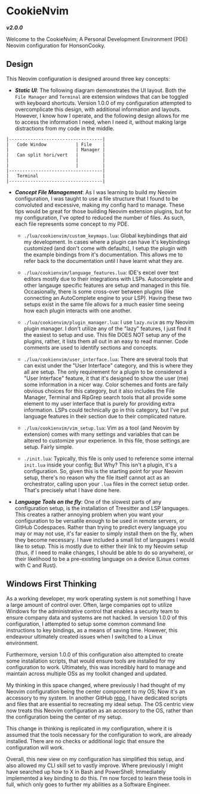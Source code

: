 # CookieNvim

**_v2.0.0_**

Welcome to the CookieNvim; A Personal Development Environment (PDE) Neovim configuration for HonsonCooky.

## Design

This Neovim configuration is designed around three key concepts:

- **_Static UI_**: The following diagram demonstrates the UI layout. Both the `File Manager` and `Terminal` are
  extension windows that can be toggled with keyboard shortcuts. Version 1.0.0 of my configuration attempted to
  overcomplicate this design, with additional information and layouts. However, I know how I operate, and the following
  design allows for me to access the information I need, when I need it, without making large distractions from my code
  in the middle.

```
|-----------------------------------|
|   Code Window           | File    |
|                         | Manager |
|   Can split hori/vert   |         |
|                         |         |
|                         |         |
|-----------------------------------|
|   Terminal                        |
|-----------------------------------|
```

- **_Concept File Management_**: As I was learning to build my Neovim configuration, I was taught to use a file
  structure that I found to be convoluted and excessive, making my config hard to manage. These tips would be great for
  those building Neovim extension plugins, but for my configuration, I've opted to reduced the number of files. As such,
  each file represents some concept to my PDE.

  - `./lua/cookienvim/custom_keymaps.lua`: Global keybindings that aid my development. In cases where a plugin can
    have it's keybindings customized (and don't come with defaults), I setup the plugin with the example bindings from
    it's documentation. This allows me to refer back to the documentation until I have learnt what they are.

  - `./lua/cookienvim/language_features.lua`: IDE's excel over text editors mostly due to their integrations with
    LSPs. Autocomplete and other langauge specific features are setup and managed in this file. Occasionally, there is
    some cross-over between plugins (like connecting an AutoComplete engine to your LSP). Having these two setups
    exist in the same file allows for a much easier time seeing how each plugin interacts with one another.

  - `./lua/cookienvim/plugin_manager.lua`: I use `lazy.nvim` as my Neovim plugin manager. I don't utilize any of the
    "lazy" features, I just find it the easiest to setup and use. This file DOES NOT setup any of the plugins, rather,
    it lists them all out in an easy to read manner. Code comments are used to identify sections and concepts.

  - `./lua/cookienvim/user_interface.lua`: There are several tools that can exist under the "User Interface" category,
    and this is where they all are setup. The only requirement for a plugin to be considered a "User Interface"
    feature, it that it's designed to show the user (me) some information in a nicer way. Color schemes and fonts are
    faily obvious choices for this category, but it also includes the File Manager, Terminal and RipGrep search tools
    that all provide some element to my user interface that is purely for providing extra information. LSPs could
    technically go in this category, but I've put language features in their section due to their complicated nature.

  - `./lua/cookienvim/vim_setup.lua`: Vim as a tool (and Neovim by extension) comes with many settings and variables
    that can be altered to customize your experience. In this file, those settings are setup. Fairly simple.

  - `./init.lua`: Typically, this file is only used to reference some internal `init.lua` inside your config; But Why?
    This isn't a plugin, it's a configuration. So, given this is the starting point for your Neovim setup, there's no
    reason why the file itself cannot act as an orchestrator, calling upon your `.lua` files in the correct setup
    order. That's precisely what I have done here.

- **_Language Tools on the fly_**: One of the slowest parts of any configuration setup, is the installation of
  Treesitter and LSP languages. This creates a rather annoying problem when you want your configuration to be versatile
  enough to be used in remote servers, or GitHub Codespaces. Rather than trying to predict every language you may or may
  not use, it's far easier to simply install them on the fly, when they become necessary. I have included a small list
  of languages I would like to setup. This is mostly due to either their link to my Neovim setup (thus, if I need to
  make changes, I should be able to do so anywhere), or their likelihood to be a pre-existing language on a device
  (Linux comes with C and Rust).

## Windows First Thinking

As a working developer, my work operating system is not something I have a large amount of control over. Often, large
companies opt to utilize Windows for the administrative control that enables a security team to ensure company data and
systems are not hacked. In version 1.0.0 of this configuration, I attempted to setup some common command line
instructions to key bindings, as a means of saving time. However, this endeavour ultimately created issues when I
switched to a Linux environment.

Furthermore, version 1.0.0 of this configuration also attempted to create some installation scripts, that would ensure
tools are installed for my configuration to work. Ultimately, this was incredibly hard to manage and maintain across
multiple OSs as my toolkit changed and updated.

My thinking in this space changed, where previously I had thought of my Neovim configuration being the center component
to my OS; Now it's an accessory to my system. In another GitHub [repo](https://github.com/honsonCooky/dotfiles), I have
dedicated scripts and files that are essential to recreating my ideal setup. The OS centric view now treats this Neovim
configuration as an accessory to the OS, rather than the configuration being the center of my setup.

This change in thinking is replicated in my configuration, where it is assumed that the tools necessary for the
configuration to work, are already installed. There are no checks or additional logic that ensure the configuration will
work.

Overall, this new view on my configuration has simplified this setup, and also allowed my CLI skill set to vastly
improve. Where previously I might have searched up how to X in Bash and PowerShell; Immediately implemented a key
binding to do this. I'm now forced to learn these tools in full, which only goes to further my abilities as a Software
Engineer.
